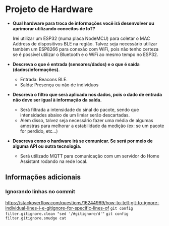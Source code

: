 # Projeto de Hardware

* **Qual hardware para troca de informações você irá desenvolver ou aprimorar utilizando conceitos de IoT?**

    Irei utilizar um ESP32 (numa placa NodeMCU) para coletar o MAC Address de dispositivos BLE na região. Talvez seja necessário utilizar também um ESP8266 para conexão com WiFi, pois não tenho certeza se é possível utilizar o Bluetooth e o WiFi ao mesmo tempo no ESP32.

* **Descreva o que é entrada (sensores/dados) e o que é saída (dados/informações).**
  * Entrada: Beacons BLE.
  * Saída: Presença ou não de indivíduos

* **Descreva o filtro que será aplicado nos dados, pois o dado de entrada não deve ser igual à informação da saída.**
  * Será filtrada a intensidade do sinal do pacote, sendo que intensidades abaixo de um limiar serão descartadas.
  * Além disso, talvez seja necessário fazer uma média de algumas amostras para melhorar a estabilidade da medição (ex: se um pacote for perdido, etc...)

* **Descreva como o hardware irá se comunicar. Se será por meio de alguma API ou outra tecnologia.**
  * Será utilizado MQTT para comunicação com um servidor do Home Assistant rodando na rede local.


## Informações adicionais
### Ignorando linhas no commit
https://stackoverflow.com/questions/16244969/how-to-tell-git-to-ignore-individual-lines-i-e-gitignore-for-specific-lines-of
`git config filter.gitignore.clean "sed '/#gitignore/d'"`
`git config filter.gitignore.smudge cat`
